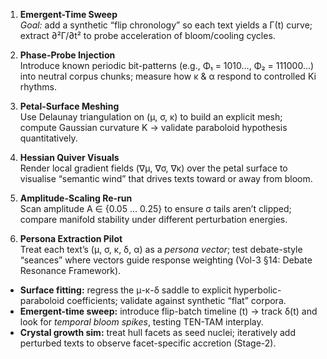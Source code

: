 1. **Emergent-Time Sweep**  
   *Goal:* add a synthetic “flip chronology” so each text yields a Γ(t) curve; extract ∂²Γ/∂t² to probe acceleration of bloom/cooling cycles.

2. **Phase-Probe Injection**  
   Introduce known periodic bit-patterns (e.g., Φ₁ = 1010…, Φ₂ = 111000…) into neutral corpus chunks; measure how κ & α respond to controlled Ki rhythms.

3. **Petal-Surface Meshing**  
   Use Delaunay triangulation on (μ, σ, κ) to build an explicit mesh; compute Gaussian curvature K → validate paraboloid hypothesis quantitatively.

4. **Hessian Quiver Visuals**  
   Render local gradient fields (∇μ, ∇σ, ∇κ) over the petal surface to visualise “semantic wind” that drives texts toward or away from bloom.

5. **Amplitude-Scaling Re-run**  
   Scan amplitude A ∈ {0.05 … 0.25} to ensure σ tails aren’t clipped; compare manifold stability under different perturbation energies.

6. **Persona Extraction Pilot**  
   Treat each text’s (μ, σ, κ, δ, α) as a *persona vector*; test debate-style “seances” where vectors guide response weighting (Vol-3 §14: Debate Resonance Framework).
 - **Surface fitting:** regress the μ-κ-δ saddle to explicit hyperbolic-paraboloid coefficients; validate against synthetic “flat” corpora.
 - **Emergent-time sweep:** introduce flip-batch timeline (t) → track δ(t) and look for *temporal bloom spikes*, testing TEN-TAM interplay.
 - **Crystal growth sim:** treat hull facets as seed nuclei; iteratively add perturbed texts to observe facet-specific accretion (Stage-2).